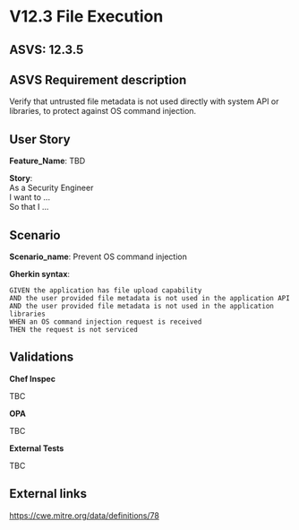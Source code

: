 # V12.3 File Execution

## ASVS: 12.3.5

## ASVS Requirement description

Verify that untrusted file metadata is not used directly with system API or
libraries, to protect against OS command injection.

## User Story

**Feature_Name**: TBD

**Story**:\
As a Security Engineer\
I want to ...\
So that I ...

## Scenario

**Scenario_name**: Prevent OS command injection

**Gherkin syntax**:

```gherkin
GIVEN the application has file upload capability
AND the user provided file metadata is not used in the application API
AND the user provided file metadata is not used in the application libraries
WHEN an OS command injection request is received
THEN the request is not serviced
```

## Validations

**Chef Inspec**

TBC

**OPA**

TBC

**External Tests**

TBC

## External links

<https://cwe.mitre.org/data/definitions/78>
